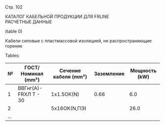 Стр. 102

КАТАЛОГ КАБЕЛЬНОЙ ПРОДУКЦИИ ДЛЯ FRLINE  
РАСЧЕТНЫЕ ДАННЫЕ  

(table 0)

Кабели силовые с пластмассовой изоляцией, не распространяющие горение

Tables:

| № | ГОСТ/Номинал (mm²) | Сечение кабеля (mm²) | Заземление | Мощность (kW) |
|---|---------------------|--------------------|------------|---------------|
| 1 | ВВГнг(А)-FRХЛ Т - 30 | 1x1.5ОК(N)        | 0.66       | 6.0           |
| 2 |                         | 5x16ОК(N,ПЭ)     |            | 26.0          |
| ... |                      |                   |            |               |
